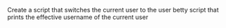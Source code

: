 Create a script that switches the current user to the user betty
script that prints the effective username of the current user
